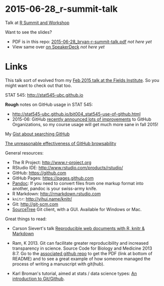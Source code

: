 # 2015-06-28_r-summit-talk

Talk at [R Summit and Workshop](http://info.cbs.dk/rsummit2015/)

Want to see the slides?

  * PDF is in this repo: [2015-06-28_bryan-r-summit-talk.pdf](2015-06-28_bryan-r-summit-talk.pdf) *not here yet*
  * View same over [on SpeakerDeck](https://speakerdeck.com/jennybc/) *not here yet*

Links
========================================================

This talk sort of evolved from my [Feb 2015 talk at the Fields Institute](https://github.com/jennybc/2015-02-23_bryan-fields-talk). So you might want to check out that too.

STAT 545: <http://stat545-ubc.github.io>

__Rough__ notes on GitHub usage in STAT 545:

  * <http://stat545-ubc.github.io/bit004_stat545-use-of-github.html>
  * 2015-06: GitHub [recently announced lots of improvements](https://github.com/blog/2020-improved-organization-permissions) to GitHub Organizations, so my course usage will get much more sane in fall 2015!
  
My [Gist about searching GitHub](https://gist.github.com/jennybc/4a1bf4e9e1bb3a0a9b56#file-r-fcsn-in-wild-search-md)

[The unreasonable effectiveness of GitHub browsability](http://stat545-ubc.github.io/bit006_github-browsability-wins.html)

General resources:

  * The R Project: <http://www.r-project.org>
  * RStudio IDE: <http://www.rstudio.com/products/rstudio/>
  * GitHub: <https://github.com>
  * GitHub Pages: <https://pages.github.com>
  * [Pandoc](http://johnmacfarlane.net/pandoc/): If you need to convert files from one markup format into another, pandoc is your swiss-army knife. 
  * R Markdown: <http://rmarkdown.rstudio.com>
  * `knitr`: <http://yihui.name/knitr/>
  * Git: <http://git-scm.com>
  * [SourceTree](http://www.sourcetreeapp.com) Git client, with a GUI. Available for Windows or Mac.

Great things to read:

  * Carson Sievert's talk [Reproducible web documents with R, knitr & Markdown](http://cpsievert.github.io/slides/markdown/)

  * Ram, K 2013. Git can facilitate greater reproducibility and increased transparency in science. Source Code for Biology and Medicine 2013 8:7. Go to the [associated github repo](https://github.com/karthikram/smb_git) to get the PDF (link at bottom of README) and to see a great example of how someone managed the process of writing a manuscript with git(hub).

  * Karl Broman's tutorial, aimed at stats / data science types: [An introduction to Git/Github](http://kbroman.github.io/github_tutorial/).
